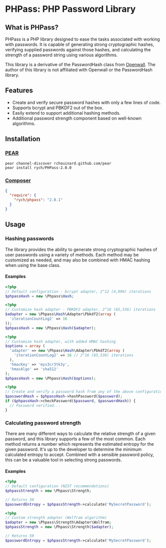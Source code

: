PHPass: PHP Password Library
============================

What is PHPass?
---------------

PHPass is a PHP library designed to ease the tasks associated with working with
passwords. It is capable of generating strong cryptographic hashes, verifying
supplied passwords against those hashes, and calculating the strength of a
password string using various algorithms.

This library is a derivative of the PasswordHash class from
[Openwall](http://www.openwall.com/phpass/). The author of this library is not
affiliated with Openwall or the PasswordHash library.

Features
--------

 * Create and verify secure password hashes with only a few lines of code.
 * Supports bcrypt and PBKDF2 out of the box.
 * Easily extend to support additional hashing methods.
 * Additional password strength component based on well-known algorithms.

Installation
------------

### [PEAR](http://rchouinard.github.com/pear/)

```bash
pear channel-discover rchouinard.github.com/pear
pear install rych/PHPass-2.0.0
```

### [Composer](http://packagist.org/)

```json
{
  "require": {
    "rych/phpass": "2.0.1"
  }
}
```

Usage
-----

### Hashing passwords

The library provides the ability to generate strong cryptographic hashes of user
passwords using a variety of methods. Each method may be customized as needed,
and may also be combined with HMAC hashing when using the base class.

#### Examples

```php
<?php
// Default configuration - bcrypt adapter, 2^12 (4,096) iterations
$phpassHash = new \Phpass\Hash;
```

```php
<?php
// Customize hash adapter - PBKDF2 adapter, 2^16 (65,536) iterations
$adapter = new \Phpass\Hash\Adapter\Pbkdf2(array (
  'iterationCountLog2' => 16
));
$phpassHash = new \Phpass\Hash($adapter);
```

```php
<?php
// Customize hash adapter, with added HMAC hashing
$options = array (
  'adapter' => new \Phpass\Hash\Adapter\Pbkdf2(array (
    'iterationCountLog2' => 16 // 2^16 (65,536) iterations
  ),
  'hmacKey' => 'mys3cr3tk3y',
  'hmacAlgo' => 'sha512'
);
$phpassHash = new \Phpass\Hash($options);
```

```php
<?php
// Create and verify a password hash from any of the above configurations
$passwordHash = $phpassHash->hashPassword($password);
if ($phpassHash->checkPassword($password, $passwordHash)) {
  // Password verified...
}
```

### Calculating password strength

There are many different ways to calculate the relative strength of a given
password, and this library supports a few of the most common. Each method
returns a number which represents the estimated entropy for the given password.
It's up to the developer to determine the minimum calculated entropy to accept.
Combined with a sensible password policy, this can be a valuable tool in
selecting strong passwords.

#### Examples

```php
<?php
// Default configuration (NIST recommendations)
$phpassStrength = new \Phpass\Strength;

// Returns 30
$passwordEntropy = $phpassStrength->calculate('MySecretPassword');
```

```php
<?php
// Custom strength adapter (Wolfram algorithm)
$adapter = new \Phpass\Strength\Adapter\Wolfram;
$phpassStrength = new \Phpass\Strength($adapter);

// Returns 59
$passwordEntropy = $phpassStrength->calculate('MySecretPassword');
```